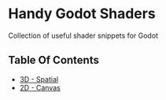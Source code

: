# Handy Godot Shaders
Collection of useful shader snippets for Godot

## Table Of Contents

- [3D - Spatial]()
- [2D - Canvas]()
  

